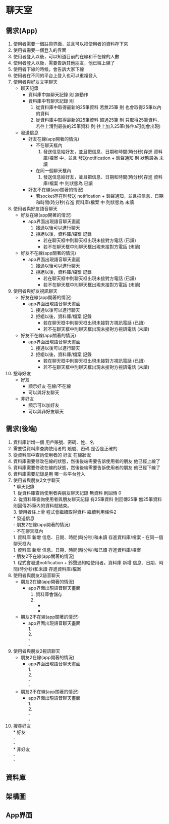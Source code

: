# 聊天室
## 需求(App)
1. 使用者需要一個註冊界面，並且可以把使用者的資料存下來
2. 使用者需要一個登入的界面
3. 使用者登入以後，可以知道目前的在線和不在線的人數
4. 使用者登入以後，需要告訴其他朋友，他已經上線了
5. 使用者下線的時候，會告訴大家下線
6. 使用者在不同的平台上登入也可以重複登入
7.  使用者與好友文字聊天
    * 聊天記錄  
        - 資料庫中無聊天記錄 則 無動作
        - 資料庫中有聊天記錄 則
            1. 從資料庫中取得最新的25筆資料 若無25筆 則 也會取得25筆以內的資料
            2. 從資料庫中取得最新的25筆資料 超過25筆 則 只取得25筆資料，若往上滑到最後的25筆資料 則 往上加入25筆(條件a可能會出現)
    * 發送信息
        - 好友在線(app開著的情況)
            - 不在聊天框內
                1. 發送信息給好友，並且把信息、日期和時間(時分秒)存進 資料庫/檔案 中，並且 發送notification + 鈴聲通知 則 狀態設為 未讀
            - 在同一個聊天框內
                1. 發送信息給好友，並且把信息、日期和時間(時分秒)存進 資料庫/檔案 中 則狀態為 已讀  
        - 好友不在線(app關著的情況)
            - 若socket存在則發送 notification + 鈴聲通知，並且把信息、日期和時間(時分秒)存進 資料庫/檔案 中 則狀態為 未讀  
8. 使用者與好友語音聊天
    * 好友在線(app開著的情況)
        - app界面出現語音聊天畫面
            1. 接通以後可以進行聊天
            2. 拒絕以後，資料庫/檔案 記錄
                - 若在聊天框中則聊天框出現未接對方電話 (已讀)
                - 若不在聊天框中則聊天框出現未接對方電話 (未讀)
    * 好友不在線(app關著的情況)
        - app界面出現語音聊天畫面
            1. 接通以後可以進行聊天
            2. 拒絕以後，資料庫/檔案 記錄
                - 若在聊天框中則聊天框出現未接對方電話 (已讀)
                - 若不在聊天框中則聊天框出現未接對方電話 (未讀)
9. 使用者與好友視訊聊天
    * 好友在線(app開著的情況)
        - app界面出現語音聊天畫面
            1. 接通以後可以進行聊天
            2. 拒絕以後，資料庫/檔案 記錄
                - 若在聊天框中則聊天框出現未接對方視訊電話 (已讀)
                - 若不在聊天框中則聊天框出現未接對方視訊電話 (未讀)
    * 好友不在線(app關著的情況)
        - app界面出現語音聊天畫面
            1. 接通以後可以進行聊天
            2. 拒絕以後，資料庫/檔案 記錄
                - 若在聊天框中則聊天框出現未接對方視訊電話 (已讀)
                - 若不在聊天框中則聊天框出現未接對方視訊電話 (未讀)
10. 搜尋好友
    * 好友
        - 顯示好友 在線/不在線
        - 可以與好友聊天
    * 非好友
        - 顯示可以加好友
        - 可以與非好友聊天

## 需求(後端)
1. 資料庫新增一個 用戶賬號、密碼、姓、名   
2. 需要從資料庫查詢使用者的 賬號、密碼 是否是正確的
3. 從資料庫中查詢使用者的 好友 在線狀況
4. 資料庫需要修改在線的狀態，然後後端需要告訴使用者的朋友  他已經上線了
5. 資料庫需要修改在線的狀態，然後後端需要告訴使用者的朋友  他已經下線了
6. 資料庫需要記錄是用 哪一些平台登入
7. 使用者與朋友2文字聊天  
        * 聊天記錄  
            1. 從資料庫查詢使用者與朋友聊天記錄 無資料 則回傳 0  
            2. 從資料庫查詢使用者與朋友聊天記錄 有25筆資料 則回傳25筆  無25筆資料 則回傳25筆內的資料就結束。  
            3. 使用者往上滑 程式會繼續取得資料 繼續利用條件2  
        * 發送信息  
            - 朋友2在線(app開著的情況)  
                - 不在聊天框內  
                    1. 資料庫 新增 信息、日期、時間(時分秒)和未讀 存進資料庫/檔案
                - 在同一個聊天框內  
                    1. 資料庫 新增 信息、日期、時間(時分秒)和已讀 存進資料庫/檔案  
            - 朋友2不在線(app關著的情況)  
                1. 程式會發送notification + 鈴聲通知給使用者。資料庫 新增 信息、日期、時間(時分秒)和未讀 存進資料庫/檔案  
8. 使用者與朋友2語音聊天  
    * 朋友2在線(app開著的情況)  
        - app界面出現語音聊天畫面  
            1. 資料庫會儲存
            2. 
                -   
                -   
    * 朋友2不在線(app關著的情況)  
        - app界面出現語音聊天畫面  
            1.   
            2.   
                -   
                -   
9. 使用者與朋友2視訊聊天  
    * 朋友2在線(app開著的情況)  
        - app界面出現語音聊天畫面  
            1.   
            2.   
                -   
                -   
    * 朋友2不在線(app關著的情況)  
        - app界面出現語音聊天畫面  
            1.   
            2.   
                -   
                -   
10. 搜尋好友  
        * 好友  
            -   
            -   
        * 非好友  
            -   
            -   
## 資料庫


## 架構圖


## App界面

